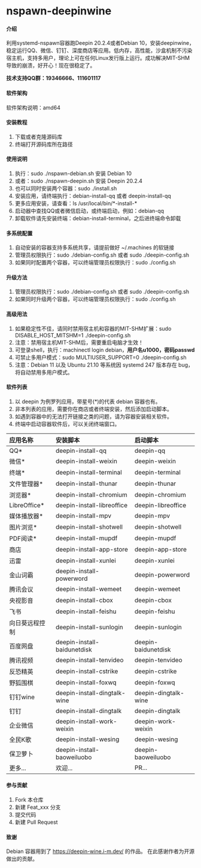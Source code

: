 # nspawn-deepinwine

#### 介绍
利用systemd-nspawn容器跑Deepin 20.2.4或者Debian 10，安装deepinwine，稳定运行QQ、微信、钉钉、深度商店等应用。低内存，高性能，沙盒机制不污染宿主机，支持多用户，理论上可在任何Linux发行版上运行。成功解决MIT-SHM导致的崩溃，好开心！现在很稳定了。

<p><b>技术支持QQ群：19346666、111601117</b></p>

#### 软件架构
软件架构说明：amd64

#### 安装教程
1.  下载或者克隆源码库
2.  终端打开源码库所在路径

#### 使用说明
1.  执行：sudo ./nspawn-debian.sh 安装 Debian 10
2.  或者：sudo ./nspawn-deepin.sh 安装 Deepin 20.2.4
3.  也可以同时安装两个容器：sudo ./install.sh
4.  安装应用，请终端执行：debian-install-qq 或者 deepin-install-qq
5.  更多应用安装，请查看：ls /usr/local/bin/\*-install-\*
6.  启动器中查找QQ或者微信启动，或终端启动，例如：debian-qq
7.  卸载软件请先安装终端：debian-install-terminal，之后进终端命令卸载

#### 多系统配置
1.  自动安装的容器支持多系统共享，请提前做好 ~/.machines 的软链接
2.  管理员权限执行：sudo ./debian-config.sh 或者 sudo ./deepin-config.sh
3.  如果同时配置两个容器，可以终端管理员权限执行：sudo ./config.sh

#### 升级方法
1.  管理员权限执行：sudo ./debian-config.sh 或者 sudo ./deepin-config.sh
2.  如果同时升级两个容器，可以终端管理员权限执行：sudo ./config.sh

#### 高级用法
1.  如果稳定性不佳，请同时禁用宿主机和容器的MIT-SHM扩展：sudo DISABLE_HOST_MITSHM=1 ./deepin-config.sh
2.  注意：禁用宿主机MIT-SHM后，需要重启电脑才生效！
3.  可登录shell，执行：machinectl login debian，<b>用户名u1000，密码passwd</b>
4.  可禁止多用户模式：sudo MULTIUSER_SUPPORT=0 ./deepin-config.sh
5.  注意：Debian 11 以及 Ubuntu 21.10 等系统因 systemd 247 版本存在 bug，将自动禁用多用户模式。

#### 软件列表
1.  以 deepin 为例罗列应用，带星号(*)的代表 debian 容器也有。
2.  非本列表的应用，需要你在商店或者终端安装，然后添加启动脚本。
3.  如遇到容器中的无法打开链接之类的问题，请为容器安装相关软件。
4.  终端中启动容器软件后，可以关闭终端窗口。

| 应用名称      | 安装脚本                     | 启动脚本                  |
| :---        | :----                       | :----                    |
| QQ*         | deepin-install-qq           | deepin-qq                |
| 微信*        | deepin-install-weixin       | deepin-weixin            |
| 终端*        | deepin-install-terminal     | deepin-terminal          |
| 文件管理器*   | deepin-install-thunar       | deepin-thunar            |
| 浏览器*      | deepin-install-chromium     | deepin-chromium          |
| LibreOffice*| deepin-install-libreoffice  | deepin-libreoffice       |
| 媒体播放器*   | deepin-install-mpv          | deepin-mpv               |
| 图片浏览*     | deepin-install-shotwell     | deepin-shotwell          |
| PDF阅读*     | deepin-install-mupdf        | deepin-mupdf             |
| 商店         | deepin-install-app-store    | deepin-app-store         |
| 迅雷         | deepin-install-xunlei       | deepin-xunlei            |
| 金山词霸      | deepin-install-powerword    | deepin-powerword         |
| 腾讯会议      | deepin-install-wemeet       | deepin-wemeet            |
| 央视影音      | deepin-install-cbox         | deepin-cbox              |
| 飞书         | deepin-install-feishu       | deepin-feishu            |
| 向日葵远程控制 | deepin-install-sunlogin     | deepin-sunlogin          |
| 百度网盘      | deepin-install-baidunetdisk | deepin-baidunetdisk      |
| 腾讯视频      | deepin-install-tenvideo     | deepin-tenvideo          |
| 反恐精英      | deepin-install-cstrike      | deepin-cstrike           |
| 野狐围棋      | deepin-install-foxwq        | deepin-foxwq             |
| 钉钉wine     | deepin-install-dingtalk-wine | deepin-dingtalk-wine    |
| 钉钉         | deepin-install-dingtalk     | deepin-dingtalk          |
| 企业微信      | deepin-install-work-weixin  | deepin-work-weixin       |
| 全民K歌      | deepin-install-wesing       | deepin-wesing            |
| 保卫萝卜      | deepin-install-baoweiluobo  | deepin-baoweiluobo       |
| 更多...      | 欢迎...                      | PR...                    |

#### 参与贡献
1.  Fork 本仓库
2.  新建 Feat_xxx 分支
3.  提交代码
4.  新建 Pull Request

#### 致谢
Debian 容器用到了 https://deepin-wine.i-m.dev/ 的作品。
在此感谢作者为开源做出的贡献。
